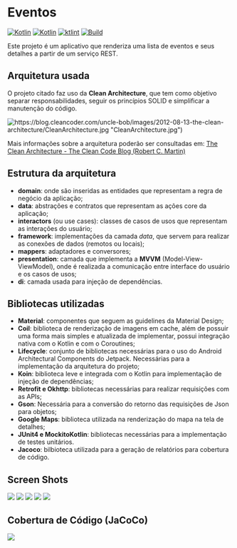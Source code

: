 # Eventos

[![Kotlin](https://img.shields.io/badge/version-2.0.0-orange.svg)]()
[![Kotlin](https://img.shields.io/badge/kotlin-powered-green.svg)]()
[![ktlint](https://img.shields.io/badge/code%20style-%E2%9D%A4-FF4081.svg)](https://ktlint.github.io/)
[![Build](https://github.com/giovannicmelo/app-events/actions/workflows/build.yml/badge.svg?branch=dev&event=push)](https://github.com/giovannicmelo/app-events/actions/workflows/build.yml)

Este projeto é um aplicativo que renderiza uma lista de eventos e seus detalhes a partir de um serviço REST.

## Arquitetura usada
O projeto citado faz uso da **Clean Architecture**, que tem como objetivo separar responsabilidades, seguir os princípios SOLID e simplificar a manutenção do código.

![https://blog.cleancoder.com/uncle-bob/images/2012-08-13-the-clean-architecture/CleanArchitecture.jpg "CleanArchitecture.jpg")](https://blog.cleancoder.com/uncle-bob/images/2012-08-13-the-clean-architecture/CleanArchitecture.jpg "CleanArchitecture.jpg")

Mais informações sobre a arquitetura poderão ser consultadas em:
[The Clean Architecture - The Clean Code Blog (Robert C. Martin)](https://blog.cleancoder.com/uncle-bob/2012/08/13/the-clean-architecture.html "The Clean Architecture - The Clean Code Blog (Robert C. Martin)")

## Estrutura da arquitetura
- **domain**: onde são inseridas as entidades que representam a regra de negócio da aplicação;
- **data**: abstrações e contratos que representam as ações core da aplicação;
- **interactors** (ou use cases): classes de casos de usos que representam as interações do usuário;
- **framework**: implementações da camada *data*, que servem para realizar as conexões de dados (remotos ou locais);
- **mappers**: adaptadores e conversores;
- **presentation**: camada que implementa a **MVVM** (Model-View-ViewModel), onde é realizada a comunicação entre interface do usuário e os casos de usos;
- **di**: camada usada para injeção de dependências.

## Bibliotecas utilizadas
- **Material**: componentes que seguem as guidelines da Material Design;
- **Coil**: biblioteca de renderização de imagens em cache, além de possuir uma forma mais simples e atualizada de implementar, possui integração nativa com o Kotlin e com o Coroutines;
- **Lifecycle**: conjunto de bibliotecas necessárias para o uso do Android Architectural Components do Jetpack. Necessárias para a implementação da arquitetura do projeto;
- **Koin**: biblioteca leve e integrada com o Kotlin para implementação de injeção de dependências;
- **Retrofit e Okhttp**: bibliotecas necessárias para realizar requisições com as APIs;
- **Gson**: Necessária para a conversão do retorno das requisições de Json para objetos;
- **Google Maps**: biblioteca utilizada na renderização do mapa na tela de detalhes;
- **JUnit4 e MockitoKotlin**: bibliotecas necessárias para a implementação de testes unitários.
- **Jacoco**: bilbioteca utilizada para a geração de relatórios para cobertura de código.

## Screen Shots
![](prints/screen_1.png)
![](prints/screen_2.png)
![](prints/screen_3.png)
![](prints/screen_4.png)
![](prints/screen_5.png)

## Cobertura de Código (JaCoCo)
![](prints/jacoco.png)
